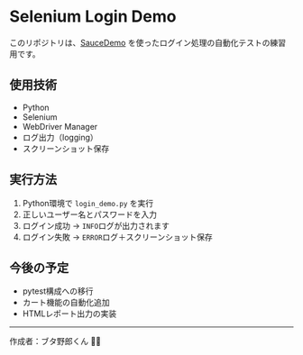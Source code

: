 # Selenium Login Demo

このリポジトリは、[SauceDemo](https://www.saucedemo.com/) を使ったログイン処理の自動化テストの練習用です。

## 使用技術
- Python
- Selenium
- WebDriver Manager
- ログ出力（logging）
- スクリーンショット保存

## 実行方法
1. Python環境で `login_demo.py` を実行
2. 正しいユーザー名とパスワードを入力
3. ログイン成功 → `INFO`ログが出力されます
4. ログイン失敗 → `ERROR`ログ＋スクリーンショット保存

## 今後の予定
- pytest構成への移行
- カート機能の自動化追加
- HTMLレポート出力の実装

---

作成者：ブタ野郎くん 🐷🔥

